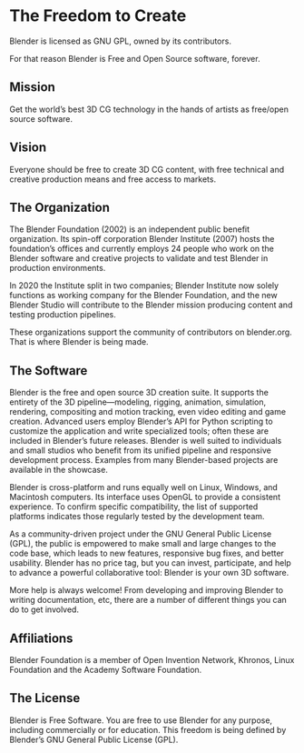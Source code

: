 # The Freedom to Create

<p>
Blender is licensed as GNU GPL, owned by its contributors.
</p>

<p>
For that reason Blender is Free and Open Source software, forever.
</p>

## Mission

<p>
Get the world’s best 3D CG technology in the hands of artists as free/open source software.
</p>

## Vision

<p>
Everyone should be free to create 3D CG content, with free technical and creative production means and free access to markets.
</p>

## The Organization

<p>
The Blender Foundation (2002) is an independent public benefit organization. Its spin-off corporation Blender Institute (2007) hosts the foundation’s offices and currently employs 24 people who work on the Blender software and creative projects to validate and test Blender in production environments.
</p>

<p>
In 2020 the Institute split in two companies; Blender Institute now solely functions as working company for the Blender Foundation, and the new Blender Studio will contribute to the Blender mission producing content and testing production pipelines.
</p>

<p>
These organizations support the community of contributors on blender.org. That is where Blender is being made.
</p>

## The Software

<p>
Blender is the free and open source 3D creation suite. It supports the entirety of the 3D pipeline—modeling, rigging, animation, simulation, rendering, compositing and motion tracking, even video editing and game creation. Advanced users employ Blender’s API for Python scripting to customize the application and write specialized tools; often these are included in Blender’s future releases. Blender is well suited to individuals and small studios who benefit from its unified pipeline and responsive development process. Examples from many Blender-based projects are available in the showcase.
</p>

<p>
Blender is cross-platform and runs equally well on Linux, Windows, and Macintosh computers. Its interface uses OpenGL to provide a consistent experience. To confirm specific compatibility, the list of supported platforms indicates those regularly tested by the development team.
</p>

<p>
As a community-driven project under the GNU General Public License (GPL), the public is empowered to make small and large changes to the code base, which leads to new features, responsive bug fixes, and better usability. Blender has no price tag, but you can invest, participate, and help to advance a powerful collaborative tool: Blender is your own 3D software.
</p>

<p>
More help is always welcome! From developing and improving Blender to writing documentation, etc, there are a number of different things you can do to get involved.
</p>

## Affiliations

<p>
Blender Foundation is a member of Open Invention Network, Khronos, Linux Foundation and the Academy Software Foundation.
</p>

## The License

<p>
Blender is Free Software. You are free to use Blender for any purpose, including commercially or for education. This freedom is being defined by Blender’s GNU General Public License (GPL).
</p>

